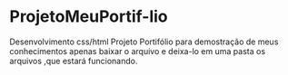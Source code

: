 # ProjetoMeuPortif-lio
Desenvolvimento css/html
Projeto Portifólio para demostração de meus conhecimentos apenas baixar o arquivo e deixa-lo em uma pasta os arquivos ,que estará funcionando.
